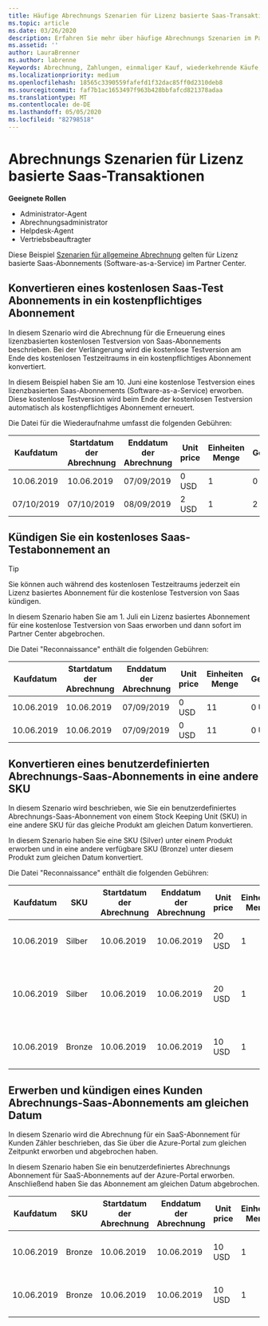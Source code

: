 ```yaml
---
title: Häufige Abrechnungs Szenarien für Lizenz basierte Saas-Transaktionen | Partner Center
ms.topic: article
ms.date: 03/26/2020
description: Erfahren Sie mehr über häufige Abrechnungs Szenarien im Partner Center für Lizenz basierte Saas-Transaktionen.
ms.assetid: ''
author: LauraBrenner
ms.author: labrenne
Keywords: Abrechnung, Zahlungen, einmaliger Kauf, wiederkehrende Käufe, Abonnements, Arbeitsplätze
ms.localizationpriority: medium
ms.openlocfilehash: 18565c3390559fafefd1f32dac85ff0d2310deb8
ms.sourcegitcommit: faf7b1ac1653497f963b428bbfafcd821378adaa
ms.translationtype: MT
ms.contentlocale: de-DE
ms.lasthandoff: 05/05/2020
ms.locfileid: "82798518"
---
```

# <a name="billing-scenarios-for-license-based-saas-transactions"></a>Abrechnungs Szenarien für Lizenz basierte Saas-Transaktionen

**Geeignete Rollen**

- Administrator-Agent
- Abrechnungsadministrator
- Helpdesk-Agent
- Vertriebsbeauftragter


Diese Beispiel [Szenarien für allgemeine Abrechnung](common-billing-scenarios.md) gelten für Lizenz basierte Saas-Abonnements (Software-as-a-Service) im Partner Center.

## <a name="convert-a-free-trial-saas-subscription-to-a-paid-subscription"></a>Konvertieren eines kostenlosen Saas-Test Abonnements in ein kostenpflichtiges Abonnement

In diesem Szenario wird die Abrechnung für die Erneuerung eines lizenzbasierten kostenlosen Testversion von Saas-Abonnements beschrieben. Bei der Verlängerung wird die kostenlose Testversion am Ende des kostenlosen Testzeitraums in ein kostenpflichtiges Abonnement konvertiert.

In diesem Beispiel haben Sie am 10. Juni eine kostenlose Testversion eines lizenzbasierten Saas-Abonnements (Software-as-a-Service) erworben. Diese kostenlose Testversion wird beim Ende der kostenlosen Testversion automatisch als kostenpflichtiges Abonnement erneuert.

Die Datei für die Wiederaufnahme umfasst die folgenden Gebühren:

| Kaufdatum | Startdatum der Abrechnung | Enddatum der Abrechnung | Unit price | Einheiten Menge | Gesamtbetrag | Gebührenart | Abonnement Beschreibung |
| ------------- | ----------------- | --------------- | ---------- | ------------- | ------------ | ----------- | ----------------- |
| 10.06.2019 | 10.06.2019 | 07/09/2019 | 0 USD | 1 | 0 USD | „Neu“, | Kostenlose Testversion |
| 07/10/2019 | 07/10/2019 | 08/09/2019 | 2 USD | 1 | 2 USD | Erneuern | Kostenpflichtiges Abonnement |

## <a name="cancel-a-free-trial-saas-subscription"></a>Kündigen Sie ein kostenloses Saas-Testabonnement an

> [!TIP]
> Sie können auch während des kostenlosen Testzeitraums jederzeit ein Lizenz basiertes Abonnement für die kostenlose Testversion von Saas kündigen.

In diesem Szenario haben Sie am 1. Juli ein Lizenz basiertes Abonnement für eine kostenlose Testversion von Saas erworben und dann sofort im Partner Center abgebrochen.

Die Datei "Reconnaissance" enthält die folgenden Gebühren:

| Kaufdatum | Startdatum der Abrechnung | Enddatum der Abrechnung | Unit price | Einheiten Menge | Gesamtbetrag | Gebührenart | Abonnement Beschreibung |
| ------------- | ----------------- | --------------- | ---------- | ------------- | ------------ | ----------- | ----------------- |
| 10.06.2019 | 10.06.2019 | 07/09/2019 | 0 USD | 11 | 0 USD | „Neu“, | Kostenlose Testversion |
| 10.06.2019 | 10.06.2019 | 07/09/2019 | 0 USD | 11 | 0 USD | Abbrechen | Kostenlose Testversion |

## <a name="convert-custom-meter-saas-subscription-to-another-sku"></a>Konvertieren eines benutzerdefinierten Abrechnungs-Saas-Abonnements in eine andere SKU

In diesem Szenario wird beschrieben, wie Sie ein benutzerdefiniertes Abrechnungs-Saas-Abonnement von einem Stock Keeping Unit (SKU) in eine andere SKU für das gleiche Produkt am gleichen Datum konvertieren.

In diesem Szenario haben Sie eine SKU (Silver) unter einem Produkt erworben und in eine andere verfügbare SKU (Bronze) unter diesem Produkt zum gleichen Datum konvertiert.

Die Datei "Reconnaissance" enthält die folgenden Gebühren:

| Kaufdatum | SKU | Startdatum der Abrechnung | Enddatum der Abrechnung | Unit price | Einheiten Menge | Gesamtbetrag | Gebührenart | Abonnement Beschreibung |
| ------------- | ----------------- | ----------------- | --------------- | ---------- | ------------- | ------------ | ----------- | ----------------- |
| 10.06.2019 | Silber | 10.06.2019 | 10.06.2019 | 20 USD | 1 | 20 USD | „Neu“, | Benutzerdefiniertes Abrechnungs Abonnement für Saas |
| 10.06.2019 | Silber | 10.06.2019 | 10.06.2019 | 20 USD | 1 | -$20 | Convert | Anteilsmäßig angeforderte Rechnung für benutzerdefiniertes Abrechnungs-Saas-Abonnement |
| 10.06.2019 | Bronze | 10.06.2019 | 10.06.2019 | 10 USD | 1 | 10 USD | Convert | Benutzerdefiniertes Abrechnungs Abonnement für Saas |

## <a name="purchase-and-cancel-a-customer-meter-saas-subscription-on-same-date"></a>Erwerben und kündigen eines Kunden Abrechnungs-Saas-Abonnements am gleichen Datum

In diesem Szenario wird die Abrechnung für ein SaaS-Abonnement für Kunden Zähler beschrieben, das Sie über die Azure-Portal zum gleichen Zeitpunkt erworben und abgebrochen haben.

In diesem Szenario haben Sie ein benutzerdefiniertes Abrechnungs Abonnement für SaaS-Abonnements auf der Azure-Portal erworben. Anschließend haben Sie das Abonnement am gleichen Datum abgebrochen.

| Kaufdatum | SKU | Startdatum der Abrechnung | Enddatum der Abrechnung | Unit price | Einheiten Menge | Gesamtbetrag | Gebührenart | Abonnement Beschreibung |
| ------------- | ------------- |----------------- | --------------- | ---------- | ------------- | ------------ | ----------- | ----------------- |
| 10.06.2019 | Bronze | 10.06.2019 | 10.06.2019 | 10 USD | 1 | 10 USD | „Neu“, | Benutzerdefiniertes Abrechnungs Abonnement für Saas |
| 10.06.2019 | Bronze | 10.06.2019 | 10.06.2019 | 10 USD | 1 | -$10 | CancelImmediate | Benutzerdefiniertes Abrechnungs Abonnement für Saas |

